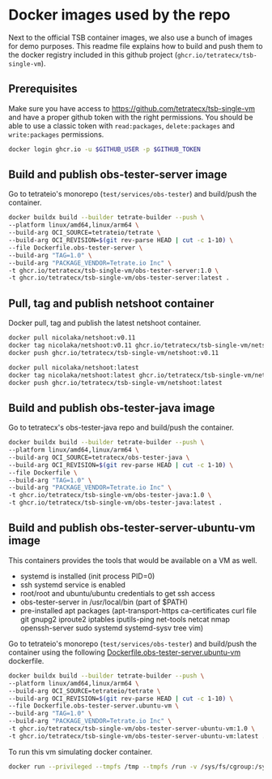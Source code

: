 # Docker images used by the repo

Next to the official TSB container images, we also use a bunch of images for demo purposes.
This readme file explains how to build and push them to the docker registry included in
this github project (`ghcr.io/tetratecx/tsb-single-vm`).

## Prerequisites

Make sure you have access to https://github.com/tetratecx/tsb-single-vm and have a proper
github token with the right permissions. You should be able to use a classic token with
`read:packages`, `delete:packages` and `write:packages` permissions.

```bash
docker login ghcr.io -u $GITHUB_USER -p $GITHUB_TOKEN
```

## Build and publish obs-tester-server image

Go to tetrateio's monorepo (`test/services/obs-tester`) and build/push the container.

```bash
docker buildx build --builder tetrate-builder --push \
--platform linux/amd64,linux/arm64 \
--build-arg OCI_SOURCE=tetrateio/tetrate \
--build-arg OCI_REVISION=$(git rev-parse HEAD | cut -c 1-10) \
--file Dockerfile.obs-tester-server \
--build-arg "TAG=1.0" \
--build-arg "PACKAGE_VENDOR=Tetrate.io Inc" \
-t ghcr.io/tetratecx/tsb-single-vm/obs-tester-server:1.0 \
-t ghcr.io/tetratecx/tsb-single-vm/obs-tester-server:latest .
```


## Pull, tag and publish netshoot container

Docker pull, tag and publish the latest netshoot container.

```bash
docker pull nicolaka/netshoot:v0.11
docker tag nicolaka/netshoot:v0.11 ghcr.io/tetratecx/tsb-single-vm/netshoot:v0.11
docker push ghcr.io/tetratecx/tsb-single-vm/netshoot:v0.11

docker pull nicolaka/netshoot:latest
docker tag nicolaka/netshoot:latest ghcr.io/tetratecx/tsb-single-vm/netshoot:latest
docker push ghcr.io/tetratecx/tsb-single-vm/netshoot:latest
```

## Build and publish obs-tester-java image

Go to tetratecx's obs-tester-java repo and build/push the container.

```bash
docker buildx build --builder tetrate-builder --push \
--platform linux/amd64,linux/arm64 \
--build-arg OCI_SOURCE=tetratecx/obs-tester-java \
--build-arg OCI_REVISION=$(git rev-parse HEAD | cut -c 1-10) \
--file Dockerfile \
--build-arg "TAG=1.0" \
--build-arg "PACKAGE_VENDOR=Tetrate.io Inc" \
-t ghcr.io/tetratecx/tsb-single-vm/obs-tester-java:1.0 \
-t ghcr.io/tetratecx/tsb-single-vm/obs-tester-java:latest .
```

## Build and publish obs-tester-server-ubuntu-vm image

This containers provides the tools that would be available on a VM as well.
  - systemd is installed (init process PID=0)
  - ssh systemd service is enabled
  - root/root and ubuntu/ubuntu credentials to get ssh access
  - obs-tester-server in /usr/local/bin (part of $PATH)
  - pre-installed apt packages (apt-transport-https ca-certificates curl file git gnupg2 iproute2 iptables iputils-ping net-tools netcat nmap openssh-server sudo systemd systemd-sysv tree vim)

Go to tetrateio's monorepo (`test/services/obs-tester`) and build/push the container using the following [Dockerfile.obs-tester-server.ubuntu-vm](Dockerfile.obs-tester-server.ubuntu-vm) dockerfile.

```bash
docker buildx build --builder tetrate-builder --push \
--platform linux/amd64,linux/arm64 \
--build-arg OCI_SOURCE=tetrateio/tetrate \
--build-arg OCI_REVISION=$(git rev-parse HEAD | cut -c 1-10) \
--file Dockerfile.obs-tester-server.ubuntu-vm \
--build-arg "TAG=1.0" \
--build-arg "PACKAGE_VENDOR=Tetrate.io Inc" \
-t ghcr.io/tetratecx/tsb-single-vm/obs-tester-server-ubuntu-vm:1.0 \
-t ghcr.io/tetratecx/tsb-single-vm/obs-tester-server-ubuntu-vm:latest .
```

To run this vm simulating docker container.

```bash
docker run --privileged --tmpfs /tmp --tmpfs /run -v /sys/fs/cgroup:/sys/fs/cgroup --cgroupns=host -it --name=obs-tester-server-ubuntu-vm ghcr.io/tetratecx/tsb-single-vm/obs-tester-server-ubuntu-vm:latest
```

